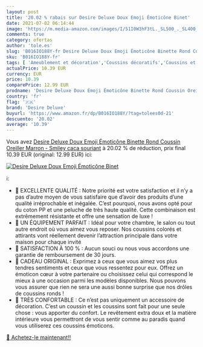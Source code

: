 ```yaml
---
layout: post
title: '20.02 % rabais sur Desire Deluxe Doux Emoji Émoticône Binet'
date: 2021-07-02 06:14:44
image: 'https://m.media-amazon.com/images/I/51I0W3hF3tL._SL500_._SL400_.jpg'
comments: true
category: ofertas
author: 'tole.es'
slug: 'B016IO188Y-fr Desire Deluxe Doux Emoji Émoticône Binette Rond Coussin...'
sku: 'B016IO188Y-fr'
tags: [ 'Ameublement et décoration','Coussins décoratifs','Coussins et accessoires','Cuisine et Maison','Décoration de la maison','Jeux et Jouets','Jeux et jouets','Linge de lit et oreillers','Literie et linge de maison','Oreillers','Oreillers classiques','Oreillers en peluche','Peluches','desire deluxe', ]
actualPrice: 10.39 EUR
currency: EUR
price: 10.39
comparePrice: 12.99 EUR
prodname: 'Desire Deluxe Doux Emoji Émoticône Binette Rond Coussin Oreiller  Marron - Smiley caca souriant'
country: 'fr'
flag: '🇫🇷'
brand: 'Desire Deluxe'
buyurl: 'https://www.amazon.fr/dp/B016IO188Y/?tag=tolees0d-21'
descuento: '20.02'
average: '10.39'
---
```


Vous avez [Desire Deluxe Doux Emoji Émoticône Binette Rond Coussin Oreiller  Marron - Smiley caca souriant](https://www.amazon.fr/dp/B016IO188Y/?tag=tolees0d-21)  à  20.02 % de réduction, prix final  10.39 EUR (original: 12.99 EUR) ici:

[![Desire Deluxe Doux Emoji Émoticône Binet](https://m.media-amazon.com/images/I/51I0W3hF3tL._SL500_._SL400_.jpg)](https://www.amazon.fr/dp/B016IO188Y/?tag=tolees0d-21)

ℹ️:

-  EXCELLENTE QUALITÉ : Notre priorité est votre satisfaction et il n’y a pas d’autre moyen de vous satisfaire que d’avoir des produits d’une qualité irréprochable et inégalée. C’est pourquoi, nous avons opté pour du coton PP et une peluche de très haute qualité. Cette combinaison est extrêmement résistante et offre une sensation de luxe !
-  UN ÉQUIPEMENT PARFAIT : Idéal pour votre chambre, le salon ou tout autre endroit où vous aimez vous reposer. Nos coussins colorés et attirants vont réellement devenir l’attraction principale dans votre maison pour chaque invité
-  SATISFACTION À 100 % : Aucun souci ou nous vous accordons une garantie de remboursement de 30 jours.
-  CADEAU ORIGINAL : Exprimez à ceux que vous aimez vos plus tendres sentiments et ceux que vous ressentez pour eux. Offrez un émoticon cœur à votre partenaire ou choisissez celui qui correspond le mieux à une occasion parmi les modèles disponibles. Nous pouvons vous assurer que rien ne sera une aussi bonne surprise que nos drôles de coussins ronds !
-  TRÈS CONFORTABLE : Ce n’est pas uniquement un accessoire de décoration. C’est un coussin et les coussins sont fait pour une seule chose : vous apporter du confort. Le revêtement extra doux et la matière intérieure vous permettront de vous sentir comme au paradis quand vous utiliserez ces coussins émoticons.

[🛒 Achetez-le maintenant!!](https://www.amazon.fr/dp/B016IO188Y/?tag=tolees0d-21)
